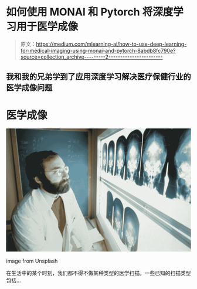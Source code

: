 # 如何使用 MONAI 和 Pytorch 将深度学习用于医学成像

> 原文：<https://medium.com/mlearning-ai/how-to-use-deep-learning-for-medical-imaging-using-monai-and-pytorch-8abdb8fc790e?source=collection_archive---------2----------------------->

## 我和我的兄弟学到了应用深度学习解决医疗保健行业的医学成像问题

# 医学成像

![](img/30cb5893d3a04008323bb39a99dc4faf.png)

image from Unsplash

在生活中的某个时刻，我们都不得不做某种类型的医学扫描。一些已知的扫描类型包括…